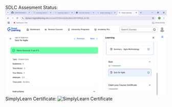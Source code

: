 SDLC Assesment Status:
![SDLC test](SDLC/SDLC_Assesment.png)
SimplyLearn Certificate:
![SimplyLearn Certificate](Certificate_git_simplylearn_.jpg)